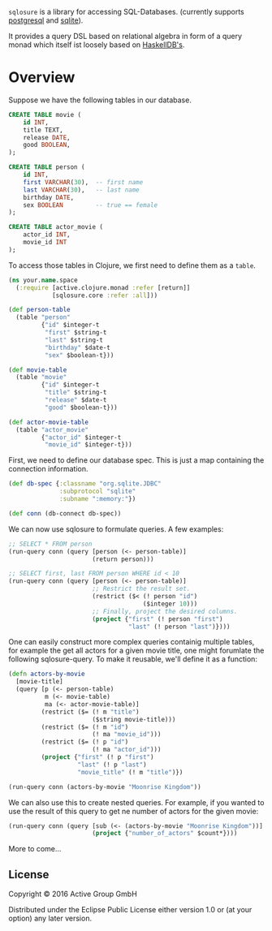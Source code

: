 `sqlosure` is a library for accessing SQL-Databases.
(currently supports [postgresql](http://www.postgresql.org/) and [sqlite](http://www.sqlite.org/)).

It provides a query DSL based on relational algebra in form of a query monad which itself ist loosely based on [HaskellDB's](https://hackage.haskell.org/package/haskelldb).

# Overview

Suppose we have the following tables in our database.

```sql
CREATE TABLE movie (
    id INT,
    title TEXT,
    release DATE,
    good BOOLEAN,
);

CREATE TABLE person (
    id INT,
    first VARCHAR(30),  -- first name
    last VARCHAR(30),   -- last name
    birthday DATE,
    sex BOOLEAN         -- true == female
);

CREATE TABLE actor_movie (
    actor_id INT,
    movie_id INT
);
```

To access those tables in Clojure, we first need to define them as a `table`.

```clojure
(ns your.name.space
  (:require [active.clojure.monad :refer [return]]
            [sqlosure.core :refer :all]))

(def person-table
  (table "person"
         {"id" $integer-t
          "first" $string-t
          "last" $string-t
          "birthday" $date-t
          "sex" $boolean-t}))

(def movie-table
  (table "movie"
         {"id" $integer-t
          "title" $string-t
          "release" $date-t
          "good" $boolean-t}))

(def actor-movie-table
  (table "actor_movie"
         {"actor_id" $integer-t
          "movie_id" $integer-t}))
```


First, we need to define our database spec. This is just a map containing the 
connection information.
```clojure
(def db-spec {:classname "org.sqlite.JDBC"
              :subprotocol "sqlite"
              :subname ":memory:"})

(def conn (db-connect db-spec))
```

We can now use sqlosure to formulate queries. A few examples:

```clojure
;; SELECT * FROM person
(run-query conn (query [person (<- person-table)]
                       (return person)))

;; SELECT first, last FROM person WHERE id < 10
(run-query conn (query [person (<- person-table)]
                       ;; Restrict the result set.
                       (restrict ($< (! person "id")
                                     ($integer 10)))
                       ;; Finally, project the desired columns.
                       (project {"first" (! person "first")
                                 "last" (! person "last")})))
```

One can easily construct more complex queries containig multiple tables, for
example the get all actors for a given movie title, one might forumlate the
following sqlosure-query. To make it reusable, we'll define it as a function:

```clojure
(defn actors-by-movie
  [movie-title]
  (query [p (<- person-table)
          m (<- movie-table)
          ma (<- actor-movie-table)]
         (restrict ($= (! m "title")
                       ($string movie-title)))
         (restrict ($= (! m "id")
                       (! ma "movie_id")))
         (restrict ($= (! p "id")
                       (! ma "actor_id")))
         (project {"first" (! p "first")
                   "last" (! p "last")
                   "movie_title" (! m "title")})

(run-query conn (actors-by-movie "Moonrise Kingdom"))
```

We can also use this to create nested queries. For example, if you wanted to use
the result of this query to get ne number of actors for the given movie:

```clojure
(run-query conn (query [sub (<- (actors-by-movie "Moonrise Kingdom"))]
                       (project {"number_of_actors" $count*})))
```

More to come...

## License

Copyright © 2016 Active Group GmbH

Distributed under the Eclipse Public License either version 1.0 or (at
your option) any later version.
